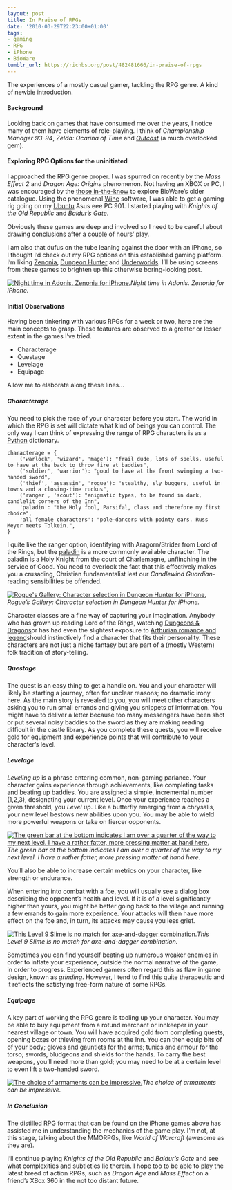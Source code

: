 ```yaml
---
layout: post
title: In Praise of RPGs
date: '2010-03-29T22:23:00+01:00'
tags:
- gaming
- RPG
- iPhone
- BioWare
tumblr_url: https://richbs.org/post/482481666/in-praise-of-rpgs
---
```

The experiences of a mostly casual gamer, tackling the RPG genre. A kind of newbie introduction.

#### Background

Looking back on games that have consumed me over the years, I notice many of them have elements of role-playing. I think of _Championship Manager 93-94_, _Zelda: Ocarina of Time_ and _[Outcast](http://www.outcast-thegame.com/ "Outcast PC CD-Rom")_ (a much overlooked gem).

#### Exploring RPG Options for the uninitiated

I approached the RPG genre proper. I was spurred on recently by the _Mass Effect 2_ and _Dragon Age: Origins_ phenomenon. Not having an XBOX or PC, I was encouraged by the [those in-the-know](http://twitter.com/waarg "@waarg") to explore BioWare’s older catalogue. Using the phenomenal [Wine](http://www.winehq.org/about/) software, I was able to get a gaming rig going on my [Ubuntu](http://www.ubuntu.com/) Asus eee PC 901. I started playing with _Knights of the Old Republic_ and _Baldur’s Gate_.

Obviously these games are deep and involved so I need to be careful about drawing conclusions after a couple of hours’ play.

I am also that dufus on the tube leaning against the door with an iPhone, so I thought I’d check out my RPG options on this established gaming platform. I’m liking [Zenonia](http://en.wikipedia.org/wiki/Zenonia), [Dungeon Hunter](http://www.youtube.com/watch?v=Wqs7kHgLN9M "Dungeon Hunter Trailer: YouTube") and [Underworlds](http://www.macworld.com/appguide/app.html?id=73612 "Underworlds Review"). I’ll be using screens from these games to brighten up this otherwise boring-looking post.

[![Night time in Adonis. Zenonia for iPhone.](http://farm3.static.flickr.com/2683/4460863866_9bdcd66918_d.jpg)](http://www.flickr.com/photos/richbs/4460863866)_Night time in Adonis. Zenonia for iPhone._

#### Initial Observations

Having been tinkering with various RPGs for a week or two, here are the main concepts to grasp. These features are observed to a greater or lesser extent in the games I’ve tried.

- Characterage
- Questage
- Levelage
- Equipage

Allow me to elaborate along these lines…

##### Characterage

You need to pick the race of your character before you start. The world in which the RPG is set will dictate what kind of beings you can control. The only way I can think of expressing the range of RPG characters is as a [Python](http://diveintopython.org/native_data_types/index.html#odbchelper.dict "Python datatypes: Dictionaries") dictionary.

    characterage = {
        ('warlock', 'wizard', 'mage'): "frail dude, lots of spells, useful to have at the back to throw fire at baddies",
        ('soldier', 'warrior'): "good to have at the front swinging a two-handed sword",
        ('thief', 'assassin', 'rogue'): "stealthy, sly buggers, useful in towns and a closing-time ruckus",
        ('ranger', 'scout'): "enigmatic types, to be found in dark, candlelit corners of the Inn",
        'paladin': "the Holy fool, Parsifal, class and therefore my first choice",
        'all female characters': "pole-dancers with pointy ears. Russ Meyer meets Tolkein.",
    }

I quite like the ranger option, identifying with Aragorn/Strider from Lord of the Rings, but the [paladin](http://en.wikipedia.org/wiki/Paladin) is a more commonly available character. The paladin is a Holy Knight from the court of Charlemagne, unflinching in the service of Good. You need to overlook the fact that this effectively makes you a crusading, Christian fundamentalist lest our _Candlewind Guardian_-reading sensibilities be offended.

[![Rogue's Gallery: Character selection in Dungeon Hunter for iPhone.](http://farm5.static.flickr.com/4012/4474589972_9be03bd3b9_d.jpg)](http://www.flickr.com/photos/richbs/4474589972/)_Rogue’s Gallery: Character selection in Dungeon Hunter for iPhone._

Character classes are a fine way of capturing your imagination. Anybody who has grown up reading Lord of the Rings, watching [Dungeons & Dragons](http://www.youtube.com/watch?v=mfif5DiGMYc "Dungeons & Dragons Intro Video")or has had even the slightest exposure to [Arthurian romance and legend](http://www.gutenberg.org/etext/831 "Four Arthurian Romances by 12th cent. de Troyes Chrétien - Project Gutenberg")should instinctively find a character that fits their personality. These characters are not just a niche fantasy but are part of a (mostly Western) folk tradition of story-telling.

##### Questage

The quest is an easy thing to get a handle on. You and your character will likely be starting a journey, often for unclear reasons; no dramatic irony here. As the main story is revealed to you, you will meet other characters asking you to run small errands and giving you snippets of information. You might have to deliver a letter because too many messengers have been shot or put several noisy baddies to the sword as they are making reading difficult in the castle library. As you complete these quests, you will receive gold for equipment and experience points that will contribute to your character’s level.

##### Levelage

_Leveling up_ is a phrase entering common, non-gaming parlance. Your character gains experience through achievements, like completing tasks and beating up baddies. You are assigned a simple, incremental number (1,2,3), designating your current level. Once your experience reaches a given threshold, you _Level up_. Like a butterfly emerging from a chrysalis, your new level bestows new abilities upon you. You may be able to wield more powerful weapons or take on fiercer opponents.

[![The green bar at the bottom indicates I am over a quarter of the way to my next level. I have a rather fatter, more pressing matter at hand here.](http://farm5.static.flickr.com/4049/4460082981_1bf81ab517_d.jpg)](http://www.flickr.com/photos/richbs/4460082981/)_The green bar at the bottom indicates I am over a quarter of the way to my next level. I have a rather fatter, more pressing matter at hand here._

You’ll also be able to increase certain metrics on your character, like strength or endurance.

When entering into combat with a foe, you will usually see a dialog box describing the opponent’s health and level. If it is of a level significantly higher than yours, you might be better going back to the village and running a few errands to gain more experience. Your attacks will then have more effect on the foe and, in turn, its attacks may cause you less grief.

[![This Level 9 Slime is no match for axe-and-dagger combination.](http://farm5.static.flickr.com/4021/4473767267_e6cbbff8a0_d.jpg)](http://www.flickr.com/photos/richbs/4473767267/)_This Level 9 Slime is no match for axe-and-dagger combination._

Sometimes you can find yourself beating up numerous weaker enemies in order to inflate your experience, outside the normal narrative of the game, in order to progress. Experienced gamers often regard this as flaw in game design, known as _grinding_. However, I tend to find this quite therapeutic and it reflects the satisfying free-form nature of some RPGs.

##### Equipage

A key part of working the RPG genre is tooling up your character. You may be able to buy equipment from a rotund merchant or innkeeper in your nearest village or town. You will have acquired gold from completing quests, opening boxes or thieving from rooms at the Inn. You can then equip bits of of your body; gloves and gauntlets for the arms; tunics and armour for the torso; swords, bludgeons and shields for the hands. To carry the best weapons, you’ll need more than gold; you may need to be at a certain level to even lift a two-handed sword.

[![The choice of armaments can be impressive.](http://farm5.static.flickr.com/4014/4460863184_287979ab7c_d.jpg)](http://www.flickr.com/photos/richbs/4460863184/)_The choice of armaments can be impressive._

##### In Conclusion

The distilled RPG format that can be found on the iPhone games above has assisted me in understanding the mechanics of the game play. I’m not, at this stage, talking about the MMORPGs, like _World of Warcraft_ (awesome as they are).

I’ll continue playing _Knights of the Old Republic_ and _Baldur’s Gate_ and see what complexities and subtleties lie therein. I hope too to be able to play the latest breed of action RPGs, such as _Dragon Age_ and _Mass Effect_ on a friend’s XBox 360 in the not too distant future.

